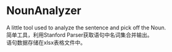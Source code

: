 # NounAnalyzer
A little tool used to analyze the sentence and pick off the Noun.</br>
简单工具，利用Stanford Parser获取语句中名词集合并输出。</br>
语句数据存储在xlsx表格文件中。</br>
